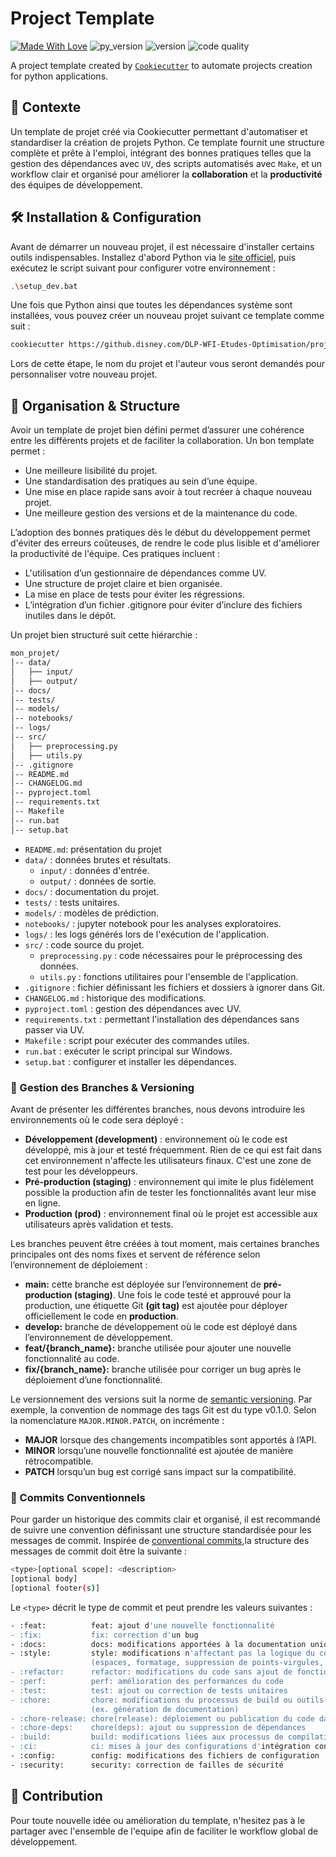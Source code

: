 # Project Template

[![Made With Love](https://img.shields.io/badge/Made%20With-Love-orange.svg?style=for-the-badge)](https://github.com/chetanraj/awesome-github-badges) ![py_version](https://img.shields.io/badge/python-^3.11-blue?style=for-the-badge&logo=python&logoColor=9cf) ![version](https://img.shields.io/badge/version-0.1.0-gree?style=for-the-badge&logo=semver) ![code quality](https://img.shields.io/badge/code_quality-A-51C62B?style=for-the-badge&logo=codeforces&logoColor=9cf)

A project template created by [`Cookiecutter`](https://github.com/cookiecutter/cookiecutter) to automate projects creation for python applications.

## 🚀 Contexte

Un template de projet créé via Cookiecutter permettant d'automatiser et standardiser la création de projets Python. Ce template fournit une structure complète et prête à l'emploi, intégrant des bonnes pratiques telles que la gestion des dépendances avec `UV`, des scripts automatisés avec `Make`, et un workflow clair et organisé pour améliorer la **collaboration** et la **productivité** des équipes de développement.

## 🛠️ Installation & Configuration

Avant de démarrer un nouveau projet, il est nécessaire d'installer certains outils indispensables.
Installez d'abord Python via le [site officiel](https://www.python.org/downloads/), puis exécutez le script suivant pour configurer votre environnement :

```sh
.\setup_dev.bat
```

Une fois que Python ainsi que toutes les dépendances système sont installées, vous pouvez créer un nouveau projet suivant ce template comme suit :

```sh
cookiecutter https://github.disney.com/DLP-WFI-Etudes-Optimisation/project-template
```

Lors de cette étape, le nom du projet et l'auteur vous seront demandés pour personnaliser votre nouveau projet.

## 📂 Organisation & Structure

Avoir un template de projet bien défini permet d’assurer une cohérence entre les différents projets et de faciliter la collaboration. Un bon template permet :

- Une meilleure lisibilité du projet.
- Une standardisation des pratiques au sein d’une équipe.
- Une mise en place rapide sans avoir à tout recréer à chaque nouveau projet.
- Une meilleure gestion des versions et de la maintenance du code.

L’adoption des bonnes pratiques dès le début du développement permet d'éviter des erreurs coûteuses, de rendre le code plus lisible et d'améliorer la productivité de l'équipe. Ces pratiques incluent :

- L'utilisation d’un gestionnaire de dépendances comme UV.
- Une structure de projet claire et bien organisée.
- La mise en place de tests pour éviter les régressions.
- L’intégration d’un fichier .gitignore pour éviter d’inclure des fichiers inutiles dans le dépôt.

Un projet bien structuré suit cette hiérarchie :

```sh
mon_projet/
│-- data/
│   ├── input/
│   ├── output/
│-- docs/
│-- tests/
│-- models/
│-- notebooks/
│-- logs/
│-- src/
│   ├── preprocessing.py
│   ├── utils.py
│-- .gitignore
│-- README.md
│-- CHANGELOG.md
│-- pyproject.toml
│-- requirements.txt
│-- Makefile
│-- run.bat
│-- setup.bat
```

- `README.md`: présentation du projet
- `data/` : données brutes et résultats.
    - `input/` : données d'entrée.
    - `output/` : données de sortie.
- `docs/` : documentation du projet.
- `tests/` : tests unitaires.
- `models/` : modèles de prédiction.
- `notebooks/` : jupyter notebook pour les analyses exploratoires.
- `logs/` : les logs générés lors de l'exécution de l'application.
- `src/` : code source du projet.
    - `preprocessing.py` : code nécessaires pour le préprocessing des données.
    - `utils.py` : fonctions utilitaires pour l'ensemble de l'application.
- `.gitignore` : fichier définissant les fichiers et dossiers à ignorer dans Git.
- `CHANGELOG.md` : historique des modifications.
- `pyproject.toml` : gestion des dépendances avec UV.
- `requirements.txt` : permettant l'installation des dépendances sans passer via UV.
- `Makefile` : script pour exécuter des commandes utiles.
- `run.bat` : exécuter le script principal sur Windows.
- `setup.bat` : configurer et installer les dépendances.

### 🌱 Gestion des Branches & Versioning

Avant de présenter les différentes branches, nous devons introduire les environnements où le code sera déployé :

- **Développement (development)** : environnement où le code est développé, mis à jour et testé fréquemment. Rien de ce qui est fait dans cet environnement n'affecte les utilisateurs finaux. C'est une zone de test pour les développeurs.
- **Pré-production (staging)** : environnement qui imite le plus fidèlement possible la production afin de tester les fonctionnalités avant leur mise en ligne.
- **Production (prod)** : environnement final où le projet est accessible aux utilisateurs après validation et tests.

Les branches peuvent être créées à tout moment, mais certaines branches principales ont des noms fixes et servent de référence selon l’environnement de déploiement :

- **main:** cette branche est déployée sur l’environnement de **pré-production (staging)**. Une fois le code testé et approuvé pour la production, une étiquette Git **(git tag)** est ajoutée pour déployer officiellement le code en **production**.
- **develop:** branche de développement où le code est déployé dans l’environnement de développement.
- **feat/{branch_name}:** branche utilisée pour ajouter une nouvelle fonctionnalité au code.
- **fix/{branch_name}:** branche utilisée pour corriger un bug après le déploiement d’une fonctionnalité.

Le versionnement des versions suit la norme de [semantic versioning](https://semver.org/). Par exemple, la convention de nommage des tags Git est du type v0.1.0. Selon la nomenclature `MAJOR.MINOR.PATCH`, on incrémente :

- **MAJOR** lorsque des changements incompatibles sont apportés à l’API.
- **MINOR** lorsqu’une nouvelle fonctionnalité est ajoutée de manière rétrocompatible.
- **PATCH** lorsqu’un bug est corrigé sans impact sur la compatibilité.

### 📢 Commits Conventionnels

Pour garder un historique des commits clair et organisé, il est recommandé de suivre une convention définissant une structure standardisée pour les messages de commit. Inspirée de [conventional commits](https://www.conventionalcommits.org/en/v1.0.0/),la structure des messages de commit doit être la suivante :

``` sh
<type>[optional scope]: <description>
[optional body]
[optional footer(s)]
```

Le `<type>` décrit le type de commit et peut prendre les valeurs suivantes :

``` sh
- :feat:          feat: ajout d'une nouvelle fonctionnalité
- :fix:           fix: correction d'un bug
- :docs:          docs: modifications apportées à la documentation uniquement
- :style:         style: modifications n'affectant pas la logique du code
                  (espaces, formatage, suppression de points-virgules, etc.)
- :refactor:      refactor: modifications du code sans ajout de fonctionnalité ni correction de bug
- :perf:          perf: amélioration des performances du code
- :test:          test: ajout ou correction de tests unitaires
- :chore:         chore: modifications du processus de build ou outils auxiliaires 
                  (ex. génération de documentation)
- :chore-release: chore(release): déploiement ou publication du code dans un dépôt externe
- :chore-deps:    chore(deps): ajout ou suppression de dépendances
- :build:         build: modifications liées aux processus de compilation
- :ci:            ci: mises à jour des configurations d'intégration continue
- :config:        config: modifications des fichiers de configuration
- :security:      security: correction de failles de sécurité
```

## 🤝 Contribution

Pour toute nouvelle idée ou amélioration du template, n'hesitez pas à le partager avec l'ensemble de l'equipe afin de faciliter le workflow global de développement.

